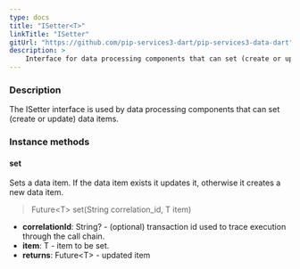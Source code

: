 ```yaml
---
type: docs
title: "ISetter<T>"
linkTitle: "ISetter"
gitUrl: "https://github.com/pip-services3-dart/pip-services3-data-dart"
description: >
    Interface for data processing components that can set (create or update) data items.
---
```


### Description

The ISetter interface is used by data processing components that can set (create or update) data items.

### Instance methods

#### set
Sets a data item. If the data item exists it updates it, otherwise it creates a new data item.

> Future\<T\> set(String correlation_id, T item)

- **correlationId**: String? - (optional) transaction id used to trace execution through the call chain.
- **item**: T - item to be set.
- **returns**: Future\<T\> - updated item

